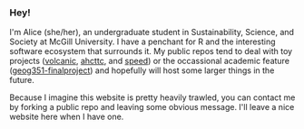 ### Hey!

I'm Alice (she/her), an undergraduate student in Sustainability, Science, and Society at McGill University. I have a penchant for R 
and the interesting software ecosystem that surrounds it. My public repos tend to deal with toy projects ([volcanic](https://github.com/legallyahc/volcanic), 
[ahcttc](https://github.com/legallyahc/ahcttc), and [speed](https://github.com/legallyahc/speed)) or the occassional academic feature 
([geog351-finalproject](https://github.com/legallyahc/geog351-finalproject)) and hopefully will host some larger things in the future.

Because I imagine this website is pretty heavily trawled, you can contact me by forking a public repo and leaving some obvious message. I'll leave a nice website here when I have one.
